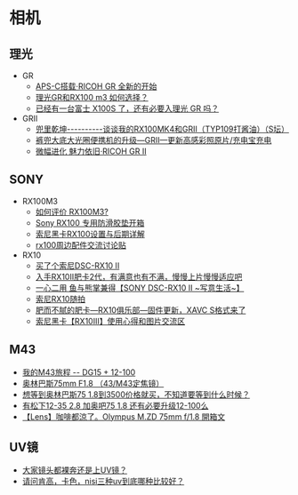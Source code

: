 # 相机

## 理光
* GR
  * [APS-C搭载‧RICOH GR 全新的开始](http://www.5i01.cn/newsdetail.php?id=13473)
  * [理光GR和RX100 m3 如何选择？](https://www.zhihu.com/question/27144340)
  * [已经有一台富士 X100S 了，还有必要入理光 GR 吗？](https://www.zhihu.com/question/21147333/answer/84790086)
* GRII
  * [兜里乾坤----------谈谈我的RX100MK4和GRII（TYP109打酱油）（S坛）](http://forum.xitek.com/thread-1541365-1-1-2.html)
  * [裤兜大底大光圈便携机的升级—GRII—更新高感彩照原片/充电宝充电](http://forum.xitek.com/thread-1493283-1-1-2.html)
  * [微幅进化 魅力依旧‧RICOH GR II](http://www.5i01.cn/newsdetail.php?id=17407)

## SONY
* RX100M3
  * [如何评价 RX100M3?](https://www.zhihu.com/question/23805036)
  * [Sony RX100 专用防滑胶垫开箱](https://www.chiphell.com/thread-537528-1-1.html)
  * [索尼黑卡RX100设置与后期详解](http://forum.xitek.com/thread-1236369-1-1-2.html)
  * [rx100周边配件交流讨论贴](http://forum.xitek.com/forum-viewthread-tid-1054587-ordertype-2-highlight-RX100%2B%C5%E4%BC%FE-page-1.html)
* RX10
  * [买了个索尼DSC-RX10 II](http://forum.xitek.com/thread-1487540-1-1-2.html)
  * [入手RX10II肥卡2代，有满意也有不满，慢慢上片慢慢适应吧](http://forum.xitek.com/thread-1566228-1-1-2.html)
  * [一心二用 鱼与熊掌兼得【SONY DSC-RX10 II ~写意生活~】](http://forum.xitek.com/forum-viewthread-tid-1539875-ordertype-2-highlight-rx10-page-1.html)
  * [索尼RX10随拍](http://forum.xitek.com/forum-viewthread-tid-1489085-ordertype-2-highlight-rx10-page-1.html)
  * [肥而不腻的肥卡—RX10俱乐部—固件更新，XAVC S格式来了](http://forum.xitek.com/forum-viewthread-tid-1233696-ordertype-2-highlight-rx10-page-1.html)
  * [索尼黑卡【RX10III】使用心得和图片交流区](http://forum.xitek.com/forum-viewthread-tid-1579918-extra-page%3D1-ordertype-2-t-1485777210.html)

## M43
* [我的M43旅程 -- DG15 + 12-100](http://forum.xitek.com/forum.php?mod=viewthread&tid=1356170&ordertype=2)
* [奥林巴斯75mm F1.8 （43/M43定焦镜）](http://forum.xitek.com/forum-viewthread-tid-1298892-extra-page%3D1-ordertype-2-t-1593668755.html)
* [想等到奥林巴斯75 1.8到3500价格就买，不知道要等到什么时候？](http://forum.xitek.com/forum-viewthread-tid-1117442-ordertype-2-highlight-75-page-1.html)
* [有松下12-35 2.8 加奥吧75 1.8 还有必要升级12-100么](http://forum.xitek.com/forum-viewthread-tid-1886154-ordertype-2-highlight-75.html)
* [【Lens】咖啡都涼了。Olympus M.ZD 75mm f/1.8 開箱文](http://forum.xitek.com/forum-viewthread-tid-1584463-ordertype-2-highlight-75.html)

## UV镜
* [大家镜头都裸奔还是上UV镜？](http://forum.xitek.com/thread-1830738-1-1-2.html)
* [请问肯高，卡色，nisi三种uv到底哪种比较好？](http://forum.xitek.com/thread-1177284-1-1-2.html)
